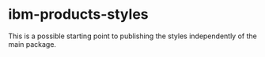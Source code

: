 # ibm-products-styles

This is a possible starting point to publishing the styles independently of the main package.
